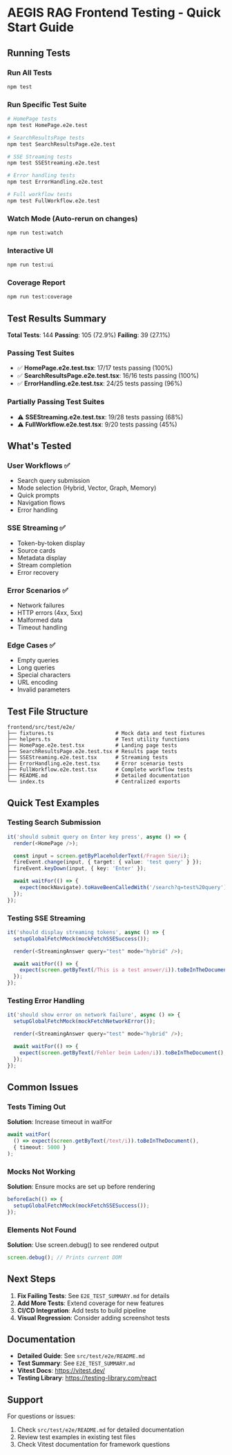 # AEGIS RAG Frontend Testing - Quick Start Guide

## Running Tests

### Run All Tests
```bash
npm test
```

### Run Specific Test Suite
```bash
# HomePage tests
npm test HomePage.e2e.test

# SearchResultsPage tests
npm test SearchResultsPage.e2e.test

# SSE Streaming tests
npm test SSEStreaming.e2e.test

# Error handling tests
npm test ErrorHandling.e2e.test

# Full workflow tests
npm test FullWorkflow.e2e.test
```

### Watch Mode (Auto-rerun on changes)
```bash
npm run test:watch
```

### Interactive UI
```bash
npm run test:ui
```

### Coverage Report
```bash
npm run test:coverage
```

## Test Results Summary

**Total Tests**: 144
**Passing**: 105 (72.9%)
**Failing**: 39 (27.1%)

### Passing Test Suites
- ✅ **HomePage.e2e.test.tsx**: 17/17 tests passing (100%)
- ✅ **SearchResultsPage.e2e.test.tsx**: 16/16 tests passing (100%)
- ✅ **ErrorHandling.e2e.test.tsx**: 24/25 tests passing (96%)

### Partially Passing Test Suites
- ⚠️ **SSEStreaming.e2e.test.tsx**: 19/28 tests passing (68%)
- ⚠️ **FullWorkflow.e2e.test.tsx**: 9/20 tests passing (45%)

## What's Tested

### User Workflows ✅
- Search query submission
- Mode selection (Hybrid, Vector, Graph, Memory)
- Quick prompts
- Navigation flows
- Error handling

### SSE Streaming ✅
- Token-by-token display
- Source cards
- Metadata display
- Stream completion
- Error recovery

### Error Scenarios ✅
- Network failures
- HTTP errors (4xx, 5xx)
- Malformed data
- Timeout handling

### Edge Cases ✅
- Empty queries
- Long queries
- Special characters
- URL encoding
- Invalid parameters

## Test File Structure

```
frontend/src/test/e2e/
├── fixtures.ts                    # Mock data and test fixtures
├── helpers.ts                     # Test utility functions
├── HomePage.e2e.test.tsx          # Landing page tests
├── SearchResultsPage.e2e.test.tsx # Results page tests
├── SSEStreaming.e2e.test.tsx      # Streaming tests
├── ErrorHandling.e2e.test.tsx     # Error scenario tests
├── FullWorkflow.e2e.test.tsx      # Complete workflow tests
├── README.md                      # Detailed documentation
└── index.ts                       # Centralized exports
```

## Quick Test Examples

### Testing Search Submission
```typescript
it('should submit query on Enter key press', async () => {
  render(<HomePage />);

  const input = screen.getByPlaceholderText(/Fragen Sie/i);
  fireEvent.change(input, { target: { value: 'test query' } });
  fireEvent.keyDown(input, { key: 'Enter' });

  await waitFor(() => {
    expect(mockNavigate).toHaveBeenCalledWith('/search?q=test%20query');
  });
});
```

### Testing SSE Streaming
```typescript
it('should display streaming tokens', async () => {
  setupGlobalFetchMock(mockFetchSSESuccess());

  render(<StreamingAnswer query="test" mode="hybrid" />);

  await waitFor(() => {
    expect(screen.getByText(/This is a test answer/i)).toBeInTheDocument();
  });
});
```

### Testing Error Handling
```typescript
it('should show error on network failure', async () => {
  setupGlobalFetchMock(mockFetchNetworkError());

  render(<StreamingAnswer query="test" mode="hybrid" />);

  await waitFor(() => {
    expect(screen.getByText(/Fehler beim Laden/i)).toBeInTheDocument();
  });
});
```

## Common Issues

### Tests Timing Out
**Solution**: Increase timeout in waitFor
```typescript
await waitFor(
  () => expect(screen.getByText(/text/i)).toBeInTheDocument(),
  { timeout: 5000 }
);
```

### Mocks Not Working
**Solution**: Ensure mocks are set up before rendering
```typescript
beforeEach(() => {
  setupGlobalFetchMock(mockFetchSSESuccess());
});
```

### Elements Not Found
**Solution**: Use screen.debug() to see rendered output
```typescript
screen.debug(); // Prints current DOM
```

## Next Steps

1. **Fix Failing Tests**: See `E2E_TEST_SUMMARY.md` for details
2. **Add More Tests**: Extend coverage for new features
3. **CI/CD Integration**: Add tests to build pipeline
4. **Visual Regression**: Consider adding screenshot tests

## Documentation

- **Detailed Guide**: See `src/test/e2e/README.md`
- **Test Summary**: See `E2E_TEST_SUMMARY.md`
- **Vitest Docs**: https://vitest.dev/
- **Testing Library**: https://testing-library.com/react

## Support

For questions or issues:
1. Check `src/test/e2e/README.md` for detailed documentation
2. Review test examples in existing test files
3. Check Vitest documentation for framework questions
